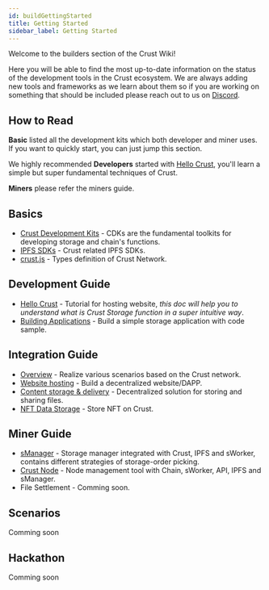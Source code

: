 ```yaml
---
id: buildGettingStarted
title: Getting Started
sidebar_label: Getting Started
---
```


Welcome to the builders section of the Crust Wiki!

Here you will be able to find the most up-to-date information on the status of the development tools in the Crust ecosystem. We are always adding new tools and frameworks as we learn about them so if you are working on something that should be included please reach out to us on [Discord](https://discord.gg/D97GGQndmx).

## How to Read

**Basic** listed all the development kits which both developer and miner uses. If you want to quickly start, you can just jump this section.

We highly recommended **Developers** started with [Hello Crust](build-hello-crust.md), you'll learn a simple but super fundamental techniques of Crust.

**Miners** please refer the miners guide.

## Basics

- [Crust Development Kits](build-crust-sdk.md) - CDKs are the fundamental toolkits for developing storage and chain's functions.
- [IPFS SDKs](build-ipfs-sdk.md) - Crust related IPFS SDKs.
- [crust.js](build-crustjs.md) - Types definition of Crust Network.

## Development Guide

- [Hello Crust](build-hello-crust.md) - Tutorial for hosting website, *this doc will help you to understand what is Crust Storage function in a super intuitive way*.
- [Building Applications](build-developer-guidance.md) - Build a simple storage application with code sample.

## Integration Guide

- [Overview](build-integration-overview.md) - Realize various scenarios based on the Crust network.
- [Website hosting](build-integration-website-hosting.md) - Build a decentralized website/DAPP.
- [Content storage & delivery](build-integration-content-storage-delivery.md) - Decentralized solution for storing and sharing files.
- [NFT Data Storage](build-integration-nft-data.md) - Store NFT on Crust.

## Miner Guide

- [sManager](build-smanager.md) - Storage manager integrated with Crust, IPFS and sWorker, contains different strategies of storage-order picking.
- [Crust Node](build-node.md) - Node management tool with Chain, sWorker, API, IPFS and sManager.
- File Settlement - Comming soon.

## Scenarios

Comming soon

## Hackathon

Comming soon

